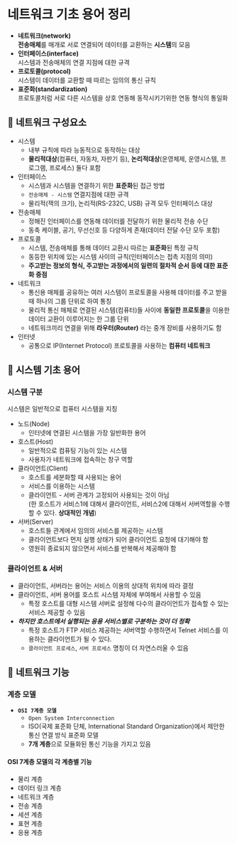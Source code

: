 # 네트워크 기초 용어 정리

- **네트워크(network)**  
  **전송매체**를 매개로 서로 연결되어 데이터를 교환하는 **시스템**의 모음
- **인터페이스(interface)**  
  시스템과 전송매체의 연결 지점에 대한 규격
- **프로토콜(protocol)**  
  시스템이 데이터를 교환할 때 따르는 임의의 통신 규칙
- **표준화(standardization)**  
  프로토콜처럼 서로 다른 시스템을 상호 연동해 동작시키기위한 연동 형식의 통일화

## :pushpin: 네트워크 구성요소

- 시스템
  - 내부 규칙에 따라 능동적으로 동작하는 대상
  - **물리적대상**(컴퓨터, 자동차, 자판기 등), **논리적대상**(운영체제, 운영시스템, 프로그램, 프로세스) 둘다 포함
- 인터페이스
  - 시스템과 시스템을 연결하기 위한 **표준화**된 접근 방법
  - `전송매체 - 시스템` 연결지점에 대한 규격
  - 물리적(잭의 크기), 논리적(RS-232C, USB) 규격 모두 인터페이스 대상
- 전송매체
  - 정해진 인터페이스를 연동해 데이터를 전달하기 위한 물리적 전송 수단
  - 동축 케이블, 공기, 무선신호 등 다양하게 존재(데이터 전달 수단 모두 포함)
- 프로토콜
  - 시스템, 전송매체를 통해 데이터 교환시 따르는 **표준화**된 특정 규칙
  - 동등한 위치에 있는 시스템 사이의 규칙(인터페이스는 접촉 지점의 의미)
  - **주고받는 정보의 형식, 주고받는 과정에서의 일련의 절차적 순서 등에 대한 표준화 중점**
- 네트워크
  - 통신용 매체를 공유하는 여러 시스템이 프로토콜을 사용해 데이터를 주고 받을 때 하나의 그룹 단위로 하여 통칭
  - 물리적 통신 매체로 연결된 시스템(컴퓨터)들 사이에 **동일한 프로토콜**을 이용한 데이터 교환이 이루어지는 한 그룹 단위
  - 네트워크끼리 연결을 위해 **라우터(Router)** 라는 중개 장비를 사용하기도 함
- 인터넷
  - 공통으로 IP(Internet Protocol) 프로토콜을 사용하는 **컴퓨터 네트워크**

## :pushpin: 시스템 기초 용어

### 시스템 구분

시스템은 일반적으로 컴퓨터 시스템을 지칭

- 노드(Node)
  - 인터넷에 연결된 시스템을 가장 일반화한 용어
- 호스트(Host)
  - 일반적으로 컴퓨팅 기능이 있는 시스템
  - 사용자가 네트워크에 접속하는 창구 역할
- 클라이언트(Client)
  - 호스트를 세분화할 때 사용되는 용어
  - 서비스를 이용하는 시스템
  - 클라이언트 - 서버 관계가 고정되어 사용되는 것이 아님  
    (한 호스트가 서비스1에 대해서 클라이언트, 서비스2에 대해서 서버역할을 수행할 수 있다. **상대적인 개념**)
- 서버(Server)
  - 호스트들 관계에서 임의의 서비스를 제공하는 시스템
  - 클라이언트보다 먼저 실행 상태가 되어 클라이언트 요청에 대기해야 함
  - 영원히 종료되지 않으면서 서비스를 반복해서 제공해야 함

### 클라이언트 & 서버

- 클라이언트, 서버라는 용어는 서비스 이용의 상대적 위치에 따라 결정
- 클라이언트, 서버 용어를 호스트 시스템 자체에 부여해서 사용할 수 있음
  - 특정 호스트를 대형 시스템 서버로 설정해 다수의 클라이언트가 접속할 수 있는 서비스 제공할 수 있음
- **_하지만 호스트에서 실행되는 응용 서비스별로 구분하는 것이 더 정확_**
  - 특정 호스트가 FTP 서비스 제공하는 서버역할 수행하면서 Telnet 서비스를 이용하는 클라이언트가 될 수 있다.
  - `클라이언트 프로세스`, `서버 프로세스` 명칭이 더 자연스러울 수 있음

## :pushpin: 네트워크 기능

### 계층 모델

- **`OSI 7계층 모델`**
  - `Open System Interconnection`
  - ISO(국제 표준화 단체, International Standard Organization)에서 제안한 통신 연결 방식 표준화 모델
  - **7개 계층**으로 모듈화된 통신 기능을 가지고 있음

#### OSI 7계층 모델의 각 계층별 기능

- 물리 계층
- 데이터 링크 계층
- 네트워크 계층
- 전송 계층
- 세션 계층
- 표현 계층
- 응용 계층
